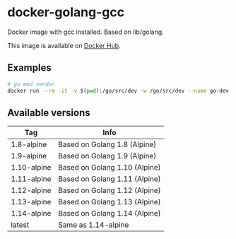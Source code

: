# docker-golang-gcc

Docker image with gcc installed. Based on lib/golang.

This image is available on [Docker Hub](https://hub.docker.com/r/seekwe/golang-gcc/).


## Examples

```bash
# go mod vendor
docker run --rm -it -v $(pwd):/go/src/dev -w /go/src/dev --name go-dev seekwe/golang-gcc sh -c 'GO111MODULE=on GOOS=windows GOARCH=386 go build -ldflags "-s -w" -mod=vendor -o app.exe'

```


## Available versions

| Tag         | Info
| ----------- | ---
| 1.8-alpine  | Based on Golang 1.8 (Alpine)
| 1.9-alpine  | Based on Golang 1.9 (Alpine)
| 1.10-alpine | Based on Golang 1.10 (Alpine)
| 1.11-alpine | Based on Golang 1.11 (Alpine)
| 1.12-alpine | Based on Golang 1.12 (Alpine)
| 1.13-alpine | Based on Golang 1.13 (Alpine)
| 1.14-alpine | Based on Golang 1.14 (Alpine)
| latest      | Same as 1.14-alpine
